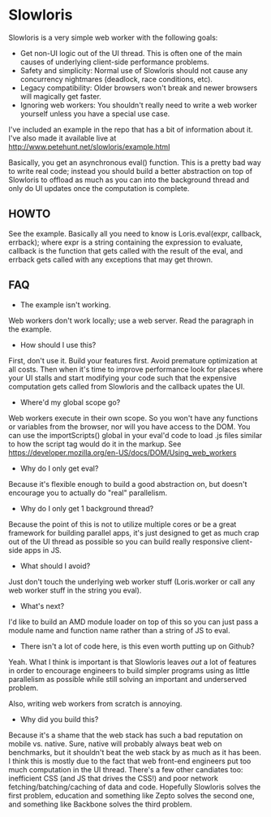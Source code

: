 Slowloris
=========

Slowloris is a very simple web worker with the following goals:

  + Get non-UI logic out of the UI thread. This is often one of the main causes of underlying client-side performance problems.
  + Safety and simplicity: Normal use of Slowloris should not cause any concurrency nightmares (deadlock, race conditions, etc).
  + Legacy compatibility: Older browsers won't break and newer browsers will magically get faster.
  + Ignoring web workers: You shouldn't really need to write a web worker yourself unless you have a special use case.

I've included an example in the repo that has a bit of information about it. I've also made it available live at
http://www.petehunt.net/slowloris/example.html

Basically, you get an asynchronous eval() function. This is a pretty bad way to write real code; instead you should build a
better abstraction on top of Slowloris to offload as much as you can into the background thread and only do UI updates once
the computation is complete.

HOWTO
-----

See the example. Basically all you need to know is Loris.eval(expr, callback, errback); where expr is a string containing
the expression to evaluate, callback is the function that gets called with the result of the eval, and errback gets called
with any exceptions that may get thrown.

FAQ
---

  + The example isn't working.

Web workers don't work locally; use a web server. Read the paragraph in the example.

  + How should I use this?

First, don't use it. Build your features first. Avoid premature optimization at all costs. Then when it's time to improve
performance look for places where your UI stalls and start modifying your code such that the expensive computation gets
called from Slowloris and the callback upates the UI.

  + Where'd my global scope go?

Web workers execute in their own scope. So you won't have any functions or variables from the browser, nor will you have
access to the DOM. You can use the importScripts() global in your eval'd code to load .js files similar to how the script
tag would do it in the markup. See https://developer.mozilla.org/en-US/docs/DOM/Using_web_workers

  + Why do I only get eval?

Because it's flexible enough to build a good abstraction on, but doesn't encourage you to actually do "real" parallelism.

  + Why do I only get 1 background thread?

Because the point of this is not to utilize multiple cores or be a great framework for building parallel apps, it's just
designed to get as much crap out of the UI thread as possible so you can build really responsive client-side apps in JS.

  + What should I avoid?

Just don't touch the underlying web worker stuff (Loris.worker or call any web worker stuff in the string you eval).

  + What's next?

I'd like to build an AMD module loader on top of this so you can just pass a module name and function name rather than a
string of JS to eval.

  + There isn't a lot of code here, is this even worth putting up on Github?

Yeah. What I think is important is that Slowloris leaves *out* a lot of features in order to encourage engineers to build
simpler programs using as little parallelism as possible while still solving an important and underserved problem.

Also, writing web workers from scratch is annoying.

  + Why did you build this?

Because it's a shame that the web stack has such a bad reputation on mobile vs. native. Sure, native will probably always
beat web on benchmarks, but it shouldn't beat the web stack by as much as it has been. I think this is mostly due to
the fact that web front-end engineers put too much computation in the UI thread. There's a few other candiates too:
inefficient CSS (and JS that drives the CSS!) and poor network fetching/batching/caching of data and code. Hopefully
Slowloris solves the first problem, education and something like Zepto solves the second one, and something like Backbone
solves the third problem.